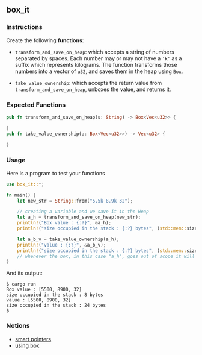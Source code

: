 ## box_it

### Instructions

Create the following **functions**:

- `transform_and_save_on_heap`: which accepts a string of numbers separated by spaces. Each number may or may not have a `'k'` as a suffix which represents kilograms. The function transforms those numbers into a vector of `u32`, and saves them in the heap using `Box`.

- `take_value_ownership`: which accepts the return value from `transform_and_save_on_heap`, unboxes the value, and returns it.

### Expected Functions

```rust
pub fn transform_and_save_on_heap(s: String) -> Box<Vec<u32>> {

}
pub fn take_value_ownership(a: Box<Vec<u32>>) -> Vec<u32> {

}
```

### Usage

Here is a program to test your functions

```rust
use box_it::*;

fn main() {
    let new_str = String::from("5.5k 8.9k 32");

    // creating a variable and we save it in the Heap
    let a_h = transform_and_save_on_heap(new_str);
    println!("Box value : {:?}", &a_h);
    println!("size occupied in the stack : {:?} bytes", (std::mem::size_of_val(&a_h)));

    let a_b_v = take_value_ownership(a_h);
    println!("value : {:?}", &a_b_v);
    println!("size occupied in the stack : {:?} bytes", (std::mem::size_of_val(&a_b_v)));
    // whenever the box, in this case "a_h", goes out of scope it will be deallocated, freed
}
```

And its output:

```console
$ cargo run
Box value : [5500, 8900, 32]
size occupied in the stack : 8 bytes
value : [5500, 8900, 32]
size occupied in the stack : 24 bytes
$
```

### Notions

- [smart pointers](https://doc.rust-lang.org/book/ch15-00-smart-pointers.html)
- [using box](https://doc.rust-lang.org/book/ch15-01-box.html)

